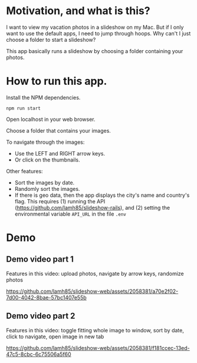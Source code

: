 # Motivation, and what is this?

I want to view my vacation photos in a slideshow on my Mac. But if I only want to use the default apps, I need to jump through hoops. Why can't I just choose a folder to start a slideshow?

This app basically runs a slideshow by choosing a folder containing your photos.

# How to run this app.

Install the NPM dependencies.

`npm run start`

Open localhost in your web browser.

Choose a folder that contains your images.

To navigate through the images:
* Use the LEFT and RIGHT arrow keys.
* Or click on the thumbnails.

Other features:
* Sort the images by date.
* Randomly sort the images.
* If there is geo data, then the app displays the city's name and country's flag. This requires (1) running the API (https://github.com/lamh85/slideshow-rails), and (2) setting the environmental variable `API_URL` in the file `.env`

# Demo

## Demo video part 1

Features in this video: upload photos, navigate by arrow keys, randomize photos

https://github.com/lamh85/slideshow-web/assets/2058381/a70e2f02-7d00-4042-8bae-57bc1407e55b

## Demo video part 2

Features in this video: toggle fitting whole image to window, sort by date, click to navigate, open image in new tab

https://github.com/lamh85/slideshow-web/assets/2058381/f181ccec-13ed-47c5-8cbc-6c75506a5f60
